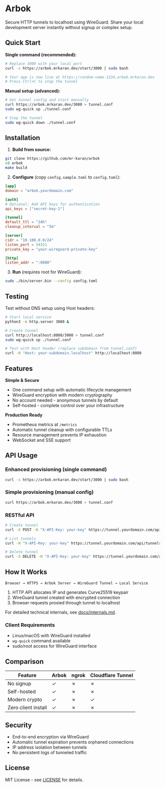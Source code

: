 # Arbok

Secure HTTP tunnels to localhost using WireGuard. Share your local development server instantly without signup or complex setup.

## Quick Start

**Single command (recommended):**
```bash
# Replace 3000 with your local port
curl -s https://arbok.mrkaran.dev/start/3000 | sudo bash

# Your app is now live at https://random-name-1234.arbok.mrkaran.dev
# Press Ctrl+C to stop the tunnel
```

**Manual setup (advanced):**
```bash
# Get tunnel config and start manually
curl https://arbok.mrkaran.dev/3000 > tunnel.conf
sudo wg-quick up ./tunnel.conf

# Stop the tunnel
sudo wg-quick down ./tunnel.conf
```

## Installation

1. **Build from source:**
```bash
git clone https://github.com/mr-karan/arbok
cd arbok
make build
```

2. **Configure** (copy `config.sample.toml` to `config.toml`):
```toml
[app]
domain = "arbok.yourdomain.com"

[auth]
# Optional: Add API keys for authentication
api_keys = ["secret-key-1"]

[tunnel]
default_ttl = "24h"
cleanup_interval = "5m"

[server]
cidr = "10.100.0.0/24"
listen_port = 54321
private_key = "your-wireguard-private-key"

[http]
listen_addr = ":8080"
```

3. **Run** (requires root for WireGuard):
```bash
sudo ./bin/server.bin --config config.toml
```

## Testing

Test without DNS setup using Host headers:

```bash
# Start local service
python3 -m http.server 3000 &

# Create tunnel
curl http://localhost:8080/3000 > tunnel.conf
sudo wg-quick up ./tunnel.conf

# Test with Host header (replace subdomain from tunnel.conf)
curl -H "Host: your-subdomain.localhost" http://localhost:8080
```

## Features

**Simple & Secure**
- One command setup with automatic lifecycle management
- WireGuard encryption with modern cryptography
- No account needed - anonymous tunnels by default
- Self-hosted - complete control over your infrastructure

**Production Ready**
- Prometheus metrics at `/metrics`
- Automatic tunnel cleanup with configurable TTLs  
- Resource management prevents IP exhaustion
- WebSocket and SSE support

## API Usage

### Enhanced provisioning (single command)
```bash
curl -s https://arbok.mrkaran.dev/start/3000 | sudo bash
```

### Simple provisioning (manual config)
```bash
curl https://arbok.mrkaran.dev/3000 > tunnel.conf
```

### RESTful API
```bash
# Create tunnel
curl -X POST -H "X-API-Key: your-key" https://tunnel.yourdomain.com/api/tunnel/3000

# List tunnels
curl -H "X-API-Key: your-key" https://tunnel.yourdomain.com/api/tunnels

# Delete tunnel
curl -X DELETE -H "X-API-Key: your-key" https://tunnel.yourdomain.com/api/tunnel/{id}
```

## How It Works

```
Browser → HTTPS → Arbok Server → WireGuard Tunnel → Local Service
```

1. HTTP API allocates IP and generates Curve25519 keypair
2. WireGuard tunnel created with encrypted connection
3. Browser requests proxied through tunnel to localhost

For detailed technical internals, see [docs/internals.md](docs/internals.md).

### Client Requirements

- Linux/macOS with WireGuard installed
- `wg-quick` command available  
- sudo/root access for WireGuard interface

## Comparison

| Feature | Arbok | ngrok | Cloudflare Tunnel |
|---------|-------|-------|-------------------|
| No signup | ✓ | ✗ | ✗ |
| Self-hosted | ✓ | ✗ | ✗ |
| Modern crypto | ✓ | ✗ | ✓ |
| Zero client install | ✓ | ✗ | ✗ |

## Security

- End-to-end encryption via WireGuard
- Automatic tunnel expiration prevents orphaned connections
- IP address isolation between tunnels
- No persistent logs of tunneled traffic

## License

MIT License - see [LICENSE](LICENSE) for details.